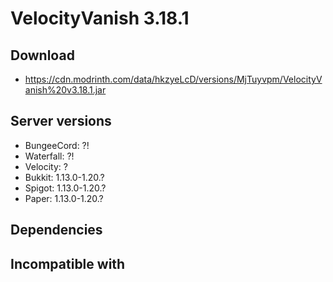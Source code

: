 # VelocityVanish 3.18.1

## Download
- https://cdn.modrinth.com/data/hkzyeLcD/versions/MjTuyvpm/VelocityVanish%20v3.18.1.jar

## Server versions
- BungeeCord: ?!
- Waterfall: ?!
- Velocity: ?
- Bukkit: 1.13.0-1.20.?
- Spigot: 1.13.0-1.20.?
- Paper: 1.13.0-1.20.?

## Dependencies

## Incompatible with